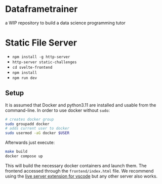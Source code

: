 # Dataframetrainer
a WIP repository to build a data science programming tutor

# Static File Server
- `npm install -g http-server`
- `http-server static-challenges`
- `cd svelte-frontend`
- `npm install`
- `npm run dev`


## Setup
It is assumed that Docker and python3.11 are installed and usable from the command-line.
In order to use docker without `sudo`:
```bash
# creates docker group
sudo groupadd docker
# adds current user to docker
sudo usermod -aG docker $USER
```
Afterwards just execute:
```bash
make build
docker compose up
```
This will build the necessary docker containers and launch them. The frontend accessed through the `frontend/index.html` file.
We recommend using the [live server extension for vscode](https://marketplace.visualstudio.com/items?itemName=ritwickdey.LiveServer)
but any other server also works.

